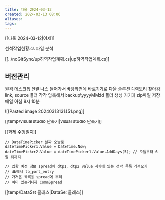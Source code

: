 ```yaml
---
title: 다울 2024-03-13
created: 2024-03-13 08:06
aliases: 
tags:
---
```

[[다울 2024-03-12|어제]]

선석작업현황.cs 파일 분석

[[../noGitSync/up하역작업계획.cs|up하역작업계획.cs]]

## 버전관리
원격 데스크톱 연결
나스 들어가서
바탕화면에 바로가기로 다울 솔루션 디렉토리 찾아감
link, source 폴더 각각 압축해서
backup\\yyyyMMdd 폴더 생성
거기에 zip파일 저장
매일 아침 8시 10분

![[Pasted image 20240313131451.png]]

[[temp/visual studio 단축키|visual studio 단축키]]

[[과제 수행일지]]

```
// DateTimePicker 날짜 오늘로
dateTimePicker1.Value = DateTime.Now;
dateTimePicker2.Value = dateTimePicker1.Value.AddDays(5); // 오늘부터 6일 뒤까지

// 입항 예정 정보 spread에 dtp1, dtp2 value 사이에 있는 선박 목록 가져오기
// db에서 tb_port_entry
// 가져온 목록을 spread에 뿌려
// 이미 있는거니까 CommSpread
```

[[temp/DataSet 클래스|DataSet 클래스]]

